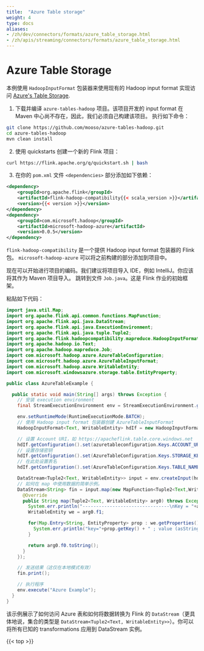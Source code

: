 ```yaml
---
title:  "Azure Table storage"
weight: 4
type: docs
aliases:
- /zh/dev/connectors/formats/azure_table_storage.html
- /zh/apis/streaming/connectors/formats/azure_table_storage.html
---
```

<!--
Licensed to the Apache Software Foundation (ASF) under one
or more contributor license agreements.  See the NOTICE file
distributed with this work for additional information
regarding copyright ownership.  The ASF licenses this file
to you under the Apache License, Version 2.0 (the
"License"); you may not use this file except in compliance
with the License.  You may obtain a copy of the License at

  http://www.apache.org/licenses/LICENSE-2.0

Unless required by applicable law or agreed to in writing,
software distributed under the License is distributed on an
"AS IS" BASIS, WITHOUT WARRANTIES OR CONDITIONS OF ANY
KIND, either express or implied.  See the License for the
specific language governing permissions and limitations
under the License.
-->

# Azure Table Storage

本例使用 `HadoopInputFormat` 包装器来使用现有的 Hadoop input format 实现访问 [Azure's Table Storage](https://docs.microsoft.com/en-us/azure/storage/tables/table-storage-overview).

1. 下载并编译 `azure-tables-hadoop` 项目。该项目开发的 input format 在 Maven 中心尚不存在，因此，我们必须自己构建该项目。 
   执行如下命令：

```bash
git clone https://github.com/mooso/azure-tables-hadoop.git
cd azure-tables-hadoop
mvn clean install
```

2. 使用 quickstarts 创建一个新的 Flink 项目：

```bash
curl https://flink.apache.org/q/quickstart.sh | bash
```

3. 在你的 `pom.xml` 文件 `<dependencies>` 部分添加如下依赖：

```xml
<dependency>
    <groupId>org.apache.flink</groupId>
    <artifactId>flink-hadoop-compatibility{{< scala_version >}}</artifactId>
    <version>{{< version >}}</version>
</dependency>
<dependency>
    <groupId>com.microsoft.hadoop</groupId>
    <artifactId>microsoft-hadoop-azure</artifactId>
    <version>0.0.5</version>
</dependency>
```

`flink-hadoop-compatibility` 是一个提供 Hadoop input format 包装器的 Flink 包。
`microsoft-hadoop-azure` 可以将之前构建的部分添加到项目中。

现在可以开始进行项目的编码。我们建议将项目导入 IDE，例如 IntelliJ。你应该将其作为 Maven 项目导入。
跳转到文件 `Job.java`。这是 Flink 作业的初始框架。

粘贴如下代码：

```java
import java.util.Map;
import org.apache.flink.api.common.functions.MapFunction;
import org.apache.flink.api.java.DataStream;
import org.apache.flink.api.java.ExecutionEnvironment;
import org.apache.flink.api.java.tuple.Tuple2;
import org.apache.flink.hadoopcompatibility.mapreduce.HadoopInputFormat;
import org.apache.hadoop.io.Text;
import org.apache.hadoop.mapreduce.Job;
import com.microsoft.hadoop.azure.AzureTableConfiguration;
import com.microsoft.hadoop.azure.AzureTableInputFormat;
import com.microsoft.hadoop.azure.WritableEntity;
import com.microsoft.windowsazure.storage.table.EntityProperty;

public class AzureTableExample {

  public static void main(String[] args) throws Exception {
    // 安装 execution environment
    final StreamExecutionEnvironment env = StreamExecutionEnvironment.getExecutionEnvironment();

    env.setRuntimeMode(RuntimeExecutionMode.BATCH);
    // 使用 Hadoop input format 包装器创建 AzureTableInputFormat
    HadoopInputFormat<Text, WritableEntity> hdIf = new HadoopInputFormat<Text, WritableEntity>(new AzureTableInputFormat(), Text.class, WritableEntity.class, new Job());

    // 设置 Account URI，如 https://apacheflink.table.core.windows.net
    hdIf.getConfiguration().set(azuretableconfiguration.Keys.ACCOUNT_URI.getKey(), "TODO");
    // 设置存储密钥
    hdIf.getConfiguration().set(AzureTableConfiguration.Keys.STORAGE_KEY.getKey(), "TODO");
    // 在此处设置表名
    hdIf.getConfiguration().set(AzureTableConfiguration.Keys.TABLE_NAME.getKey(), "TODO");

    DataStream<Tuple2<Text, WritableEntity>> input = env.createInput(hdIf);
    // 如何在 map 中使用数据的简单示例。
    DataStream<String> fin = input.map(new MapFunction<Tuple2<Text,WritableEntity>, String>() {
      @Override
      public String map(Tuple2<Text, WritableEntity> arg0) throws Exception {
        System.err.println("--------------------------------\nKey = "+arg0.f0);
        WritableEntity we = arg0.f1;

        for(Map.Entry<String, EntityProperty> prop : we.getProperties().entrySet()) {
          System.err.println("key="+prop.getKey() + " ; value (asString)="+prop.getValue().getValueAsString());
        }

        return arg0.f0.toString();
      }
    });

    // 发送结果（这仅在本地模式有效）
    fin.print();

    // 执行程序
    env.execute("Azure Example");
  }
}
```
该示例展示了如何访问 Azure 表和如何将数据转换为 Flink 的 `DataStream`（更具体地说，集合的类型是 `DataStream<Tuple2<Text, WritableEntity>>`）。你可以将所有已知的 transformations 应用到 DataStream 实例。

{{< top >}}

